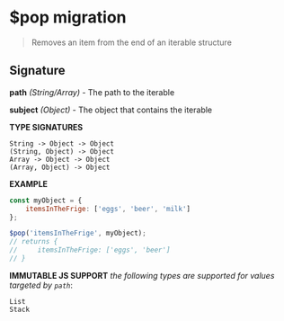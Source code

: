 # $pop migration

> Removes an item from the end of an iterable structure

## Signature

**path** *(String/Array)* - The path to the iterable

**subject** *(Object)* - The object that contains the iterable

**TYPE SIGNATURES**
```
String -> Object -> Object
(String, Object) -> Object
Array -> Object -> Object
(Array, Object) -> Object
```

**EXAMPLE**
```js
const myObject = {
    itemsInTheFrige: ['eggs', 'beer', 'milk']
};

$pop('itemsInTheFrige', myObject);
// returns {
//     itemsInTheFrige: ['eggs', 'beer']
// }
```

**IMMUTABLE JS SUPPORT**
*the following types are supported for values targeted by `path`*:
```
List
Stack
```
